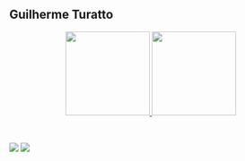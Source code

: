 ## Guilherme Turatto

<div align="center">
  <a href="https://github.com/guilhermeturatto">
  <img height="150" src="https://github-readme-stat-lilac.vercel.app/api?username=guilhermeturatto&show_icons=true&theme=dark&include_all_commits=true&count_private=true&exclude_repo=github-readme-stats"/>
  <img height="150" src="https://github-readme-stat-lilac.vercel.app/api/top-langs/?username=guilhermeturatto&layout=compact&langs_count=5&theme=dark&include_all_commits=true&count_private=true&exclude_repo=github-readme-stats"/>
</div>

##

<div>
<div style="display: inline_block"><br>
  <a href="https://www.linkedin.com/in/guilhermeturatto" target="_blank"><img src="https://img.shields.io/badge/-LinkedIn-%230077B5?style=for-the-badge&logo=linkedin&logoColor=white" target="_blank"></a> 
  <a href = "mailto:guilherme.turatto@gmail.com"><img src="https://img.shields.io/badge/Gmail-D14836?style=for-the-badge&logo=gmail&logoColor=white" target="_blank"></a>
</div>
